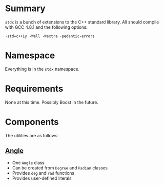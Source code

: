 Summary
=

`stdx` is a bunch of extensions to the C++ standard library. All should compile with GCC 4.8.1 and the following options:

    -std=c++1y -Wall -Wextra -pedantic-errors

Namespace
=

Everything is in the `stdx` namespace.

Requirements
=

None at this time. Possibly Boost in the future.

Components
=

The utilities are as follows:

[Angle](angle/angle.md)
-

- One `Angle` class
- Can be created from `Degree` and `Radian` classes
- Provides `deg` and `rad` functions
- Provides user-defined literals